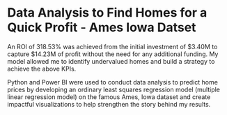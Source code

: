 # Data Analysis to Find Homes for a Quick Profit - Ames Iowa Datset

An ROI of 318.53% was achieved from the initial investment of $3.40M to capture $14.23M of profit without the need for any additional funding. My model allowed me to identify undervalued homes and build a strategy to achieve the above KPIs.

Python and Power BI were used to conduct data analysis to predict home prices by developing an ordinary least squares regression model (multiple linear regression model) on the famous Ames, Iowa dataset and create impactful visualizations to help strengthen the story behind my results.

